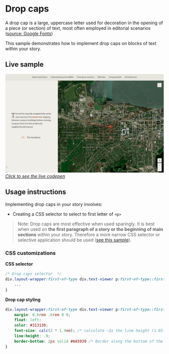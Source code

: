 # Drop caps
A drop cap is a large, uppercase letter used for decoration in the opening of a piece (or section) of text, most often employed in editorial scenarios ([source: Google Fonts](https://fonts.google.com/knowledge/glossary/drop_cap))

This sample demonstrates how to implement drop caps on blocks of text within your story.

## Live sample
[![Sample drop caps](./assets/sample_drop_caps.jpg "Sample drop caps")](https://codepen.io/Warren-Davison/pen/PoMbVjy)*[Click to see the live codepen](https://codepen.io/Warren-Davison/pen/PoMbVjy)*

## Usage instructions
Implementing drop caps in your story involves:
- Creating a CSS selector to select to first letter of `<p>`

>Note: Drop caps are most effective when used sparingly. It is best when used on **the first paragraph of a story or the beginning of main sections** within your story. Therefore a more narrow CSS selector or selective application should be used ([see this sample](https://github.com/WarrenDz/agsm-story-overrides/blob/master/custom-styling/section-color)).

### CSS customizations
**CSS selector**
```css
/* Drop caps selector  */
div.layout-wrapper:first-of-type div.text-viewer p:first-of-type::first-letter {
    ...
}
```

**Drop cap styling** 
```css
div.layout-wrapper:first-of-type div.text-viewer p:first-of-type::first-letter {
    margin: 0.6rem .6rem 0 0;
    float: left;
    color: #313130;
    font-size: calc(2 * 1.4em); /* calculate ~2x the line height (1.65) */
    line-height: .9;
    border-bottom: 2px solid #AA5939 /* Border along the bottom of the drop cap */
}
```